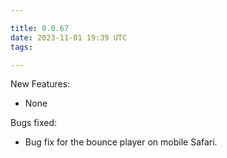 ```yaml
---

title: 0.0.67
date: 2023-11-01 19:39 UTC
tags: 

---
```


New Features:

* None

Bugs fixed:

* Bug fix for the bounce player on mobile Safari.
